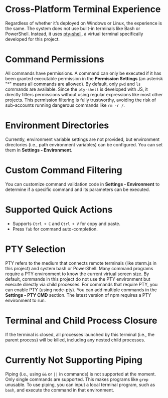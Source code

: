 

# Cross-Platform Terminal Experience
Regardless of whether it’s deployed on Windows or Linux, the experience is the same. The system does not use built-in terminals like Bash or PowerShell. Instead, it uses [pty-shell](https://www.npmjs.com/package/pty-shell), a virtual terminal specifically developed for this project.

# Command Permissions
All commands have permissions. A command can only be executed if it has been granted executable permission in the **Permission Settings** (an asterisk "*" means all commands are allowed). By default, only `pwd` and `ls` commands are available. Since the `pty-shell` is developed with JS, it directly filters permissions without using regular expressions like most other projects. This permission filtering is fully trustworthy, avoiding the risk of sub-accounts running dangerous commands like `rm -r /`.

# Environment Directories
Currently, environment variable settings are not provided, but environment directories (i.e., path environment variables) can be configured. You can set them in **Settings - Environment**.

# Custom Command Filtering
You can customize command validation code in **Settings - Environment** to determine if a specific command and its parameters can be executed.

# Supported Quick Actions
- Supports `Ctrl + C` and `Ctrl + V` for copy and paste.
- Press `Tab` for command auto-completion.

# PTY Selection
PTY refers to the medium that connects remote terminals (like xterm.js in this project) and system bash or PowerShell. Many command programs require a PTY environment to know the current virtual screen size. By default, commands in this project do not use the PTY environment but execute directly via child processes. For commands that require PTY, you can enable PTY (using node-pty). You can add multiple commands in the **Settings - PTY CMD** section. The latest version of npm requires a PTY environment to run.

# Terminal and Child Process Closure
If the terminal is closed, all processes launched by this terminal (i.e., the parent process) will be killed, including any nested child processes.

# Currently Not Supporting Piping
Piping (i.e., using `&&` or `||` in commands) is not supported at the moment. Only single commands are supported. This makes programs like `grep` unusable. To use piping, you can input a local terminal program, such as `bash`, and execute the command in that environment.
